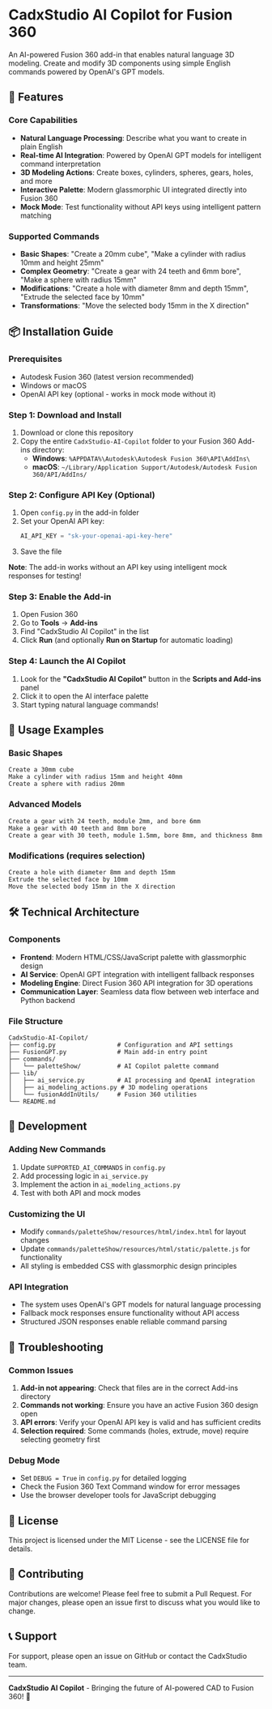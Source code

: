 # CadxStudio AI Copilot for Fusion 360

An AI-powered Fusion 360 add-in that enables natural language 3D modeling. Create and modify 3D components using simple English commands powered by OpenAI's GPT models.

## 🚀 Features

### Core Capabilities
- **Natural Language Processing**: Describe what you want to create in plain English
- **Real-time AI Integration**: Powered by OpenAI GPT models for intelligent command interpretation
- **3D Modeling Actions**: Create boxes, cylinders, spheres, gears, holes, and more
- **Interactive Palette**: Modern glassmorphic UI integrated directly into Fusion 360
- **Mock Mode**: Test functionality without API keys using intelligent pattern matching

### Supported Commands
- **Basic Shapes**: "Create a 20mm cube", "Make a cylinder with radius 10mm and height 25mm"
- **Complex Geometry**: "Create a gear with 24 teeth and 6mm bore", "Make a sphere with radius 15mm"
- **Modifications**: "Create a hole with diameter 8mm and depth 15mm", "Extrude the selected face by 10mm"
- **Transformations**: "Move the selected body 15mm in the X direction"

## 📦 Installation Guide

### Prerequisites
- Autodesk Fusion 360 (latest version recommended)
- Windows or macOS
- OpenAI API key (optional - works in mock mode without it)

### Step 1: Download and Install
1. Download or clone this repository
2. Copy the entire `CadxStudio-AI-Copilot` folder to your Fusion 360 Add-ins directory:
   - **Windows**: `%APPDATA%\Autodesk\Autodesk Fusion 360\API\AddIns\`
   - **macOS**: `~/Library/Application Support/Autodesk/Autodesk Fusion 360/API/AddIns/`

### Step 2: Configure API Key (Optional)
1. Open `config.py` in the add-in folder
2. Set your OpenAI API key:
   ```python
   AI_API_KEY = "sk-your-openai-api-key-here"
   ```
3. Save the file

**Note**: The add-in works without an API key using intelligent mock responses for testing!

### Step 3: Enable the Add-in
1. Open Fusion 360
2. Go to **Tools** → **Add-ins**
3. Find "CadxStudio AI Copilot" in the list
4. Click **Run** (and optionally **Run on Startup** for automatic loading)

### Step 4: Launch the AI Copilot
1. Look for the **"CadxStudio AI Copilot"** button in the **Scripts and Add-ins** panel
2. Click it to open the AI interface palette
3. Start typing natural language commands!

## 🎯 Usage Examples

### Basic Shapes
```
Create a 30mm cube
Make a cylinder with radius 15mm and height 40mm
Create a sphere with radius 20mm
```

### Advanced Models
```
Create a gear with 24 teeth, module 2mm, and bore 6mm
Make a gear with 40 teeth and 8mm bore
Create a gear with 30 teeth, module 1.5mm, bore 8mm, and thickness 8mm
```

### Modifications (requires selection)
```
Create a hole with diameter 8mm and depth 15mm
Extrude the selected face by 10mm
Move the selected body 15mm in the X direction
```

## 🛠 Technical Architecture

### Components
- **Frontend**: Modern HTML/CSS/JavaScript palette with glassmorphic design
- **AI Service**: OpenAI GPT integration with intelligent fallback responses
- **Modeling Engine**: Direct Fusion 360 API integration for 3D operations
- **Communication Layer**: Seamless data flow between web interface and Python backend

### File Structure
```
CadxStudio-AI-Copilot/
├── config.py                 # Configuration and API settings
├── FusionGPT.py              # Main add-in entry point
├── commands/
│   └── paletteShow/          # AI Copilot palette command
├── lib/
│   ├── ai_service.py         # AI processing and OpenAI integration
│   ├── ai_modeling_actions.py # 3D modeling operations
│   └── fusionAddInUtils/     # Fusion 360 utilities
└── README.md
```

## 🔧 Development

### Adding New Commands
1. Update `SUPPORTED_AI_COMMANDS` in `config.py`
2. Add processing logic in `ai_service.py`
3. Implement the action in `ai_modeling_actions.py`
4. Test with both API and mock modes

### Customizing the UI
- Modify `commands/paletteShow/resources/html/index.html` for layout changes
- Update `commands/paletteShow/resources/html/static/palette.js` for functionality
- All styling is embedded CSS with glassmorphic design principles

### API Integration
- The system uses OpenAI's GPT models for natural language processing
- Fallback mock responses ensure functionality without API access
- Structured JSON responses enable reliable command parsing

## 🚨 Troubleshooting

### Common Issues
1. **Add-in not appearing**: Check that files are in the correct Add-ins directory
2. **Commands not working**: Ensure you have an active Fusion 360 design open
3. **API errors**: Verify your OpenAI API key is valid and has sufficient credits
4. **Selection required**: Some commands (holes, extrude, move) require selecting geometry first

### Debug Mode
- Set `DEBUG = True` in `config.py` for detailed logging
- Check the Fusion 360 Text Command window for error messages
- Use the browser developer tools for JavaScript debugging

## 📝 License

This project is licensed under the MIT License - see the LICENSE file for details.

## 🤝 Contributing

Contributions are welcome! Please feel free to submit a Pull Request. For major changes, please open an issue first to discuss what you would like to change.

## 📞 Support

For support, please open an issue on GitHub or contact the CadxStudio team.

---

**CadxStudio AI Copilot** - Bringing the future of AI-powered CAD to Fusion 360! 🚀